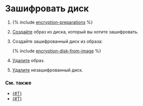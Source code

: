 # Зашифровать диск

1. {% include [encryption-preparations](../../../_includes/compute/encryption-preparations.md) %}
1. [Создайте](../image-create/create-from-disk.md) образ из диска, который вы хотите зашифровать.
1. Создайте зашифрованный диск из образа:

    {% include [encryption-disk-from-image](../../../_includes/compute/encryption-disk-from-image.md) %}

1. [Удалите](../image-control/delete.md) образ.
1. [Удалите](../disk-control/delete.md) незашифрованный диск.

### См. также

* [{#T}](../../concepts/encryption.md)
* [{#T}](../snapshot-control/snapshot-encrypt.md)
